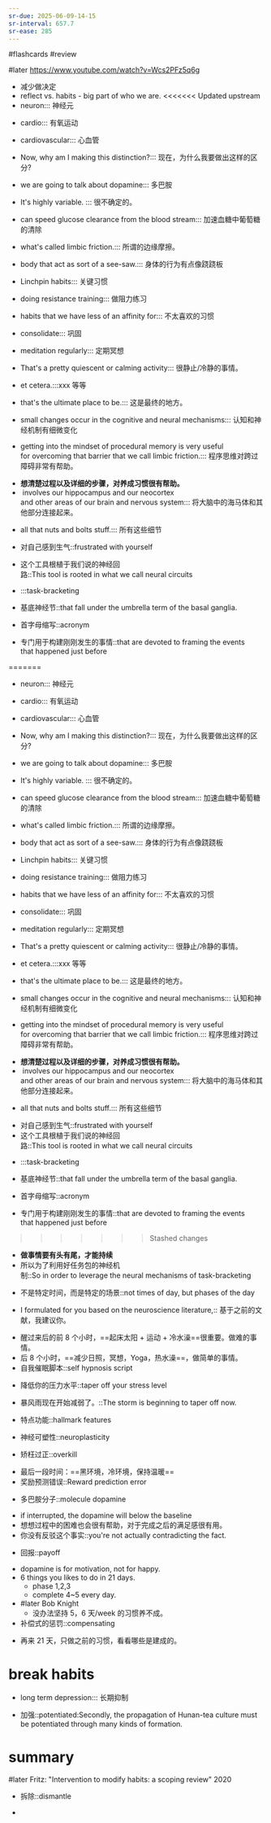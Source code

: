 ```yaml
---
sr-due: 2025-06-09-14-15
sr-interval: 657.7
sr-ease: 285
---
```


#flashcards 
#review

#later https://www.youtube.com/watch?v=Wcs2PFz5q6g
- 减少做决定
- reflect  vs. habits - big part of who we are.
<<<<<<< Updated upstream
- neuron::: 神经元
<!--SR:!2024-03-22,11,279!2023-12-25,3,259-->
- cardio::: 有氧运动
<!--SR:!2024-03-24,9,259!2024-03-18,8,259-->
- cardiovascular::: 心血管
<!--SR:!2024-05-03,191,190!2023-12-25,3,259-->
- Now, why am I making this distinction?::: 现在，为什么我要做出这样的区分?
<!--SR:!2024-05-05,296,250!2024-03-24,9,259-->
- we are going to talk about dopamine::: 多巴胺
<!--SR:!2024-04-16,277,250!2023-12-25,3,259-->
- It's highly variable. ::: 很不确定的。
<!--SR:!2024-03-24,9,259!2023-12-25,3,259-->
- can speed glucose clearance from the blood stream::: 加速血糖中葡萄糖的清除
<!--SR:!2024-01-01,10,257!2023-12-25,3,259-->
- what's called limbic friction.::: 所谓的边缘摩擦。
<!--SR:!2024-05-11,302,250!2023-12-25,3,259-->
- body that act as sort of a see-saw.::: 身体的行为有点像跷跷板
<!--SR:!2024-03-24,9,259!2023-12-25,3,259-->
- Linchpin habits::: 关键习惯
<!--SR:!2024-04-25,286,245!2024-06-09,86,145-->
- doing resistance training::: 做阻力练习
<!--SR:!2023-12-25,3,259!2023-12-25,3,259-->
- habits that we have less of an affinity for::: 不太喜欢的习惯
<!--SR:!2023-12-25,3,259!2024-03-23,8,259-->
- consolidate::: 巩固
<!--SR:!2023-12-25,3,259!2023-12-25,3,259-->
- meditation regularly::: 定期冥想
<!--SR:!2024-11-14,428,265!2023-12-25,3,259-->
- That's a pretty quiescent or calming activity::: 很静止/冷静的事情。
<!--SR:!2023-12-25,3,259!2023-12-25,3,259-->
- et cetera.:::xxx 等等
<!--SR:!2023-12-25,3,259!2023-12-25,3,259-->
- that's the ultimate place to be.::: 这是最终的地方。
<!--SR:!2024-03-25,10,259!2024-03-25,10,259-->
- small changes occur in the cognitive and neural mechanisms::: 认知和神经机制有细微变化
<!--SR:!2024-03-24,9,259!2023-12-25,3,259-->
- getting into the mindset of procedural memory is very useful for overcoming that barrier that we call limbic friction.::: 程序思维对跨过障碍非常有帮助。
<!--SR:!2025-05-01,499,250!2023-12-25,3,259-->
- **想清楚过程以及详细的步骤，对养成习惯很有帮助。**
-  involves our hippocampus and our neocortex and other areas of our brain and nervous system::: 将大脑中的海马体和其他部分连接起来。
<!--SR:!2024-03-22,7,259!2024-03-25,10,259-->
- all that nuts and bolts stuff.::: 所有这些细节
<!--SR:!2024-03-24,9,259!2023-12-25,3,259-->
- 对自己感到生气::frustrated with yourself
<!--SR:!2024-01-01,10,257-->
- 这个工具根植于我们说的神经回路::This tool is rooted in what we call neural circuits
<!--SR:!2023-12-25,3,259-->
- :::task-bracketing
<!--SR:!2024-06-03,325,272!2024-01-01,10,257-->
- 基底神经节::that fall under the umbrella term of the basal ganglia.
<!--SR:!2024-03-25,10,259-->
- 首字母缩写::acronym
<!--SR:!2023-12-25,3,259-->
- 专门用于构建刚刚发生的事情::that are devoted to framing the events that happened just before
<!--SR:!2024-03-23,8,259-->
=======
- neuron::: 神经元
<!--SR:!2023-12-25,3,259!2023-12-25,3,259-->
- cardio::: 有氧运动
<!--SR:!2023-12-25,3,259!2023-12-25,3,259-->
- cardiovascular::: 心血管
<!--SR:!2024-02-10,211,210!2023-12-25,3,259-->
- Now, why am I making this distinction?::: 现在，为什么我要做出这样的区分?
<!--SR:!2024-04-09,270,250!2023-12-25,3,259-->
- we are going to talk about dopamine::: 多巴胺
<!--SR:!2023-12-25,3,259!2023-12-25,3,259-->
- It's highly variable. ::: 很不确定的。
<!--SR:!2023-12-25,3,259!2023-12-25,3,259-->
- can speed glucose clearance from the blood stream::: 加速血糖中葡萄糖的清除
<!--SR:!2023-12-25,3,259!2023-12-25,3,259-->
- what's called limbic friction.::: 所谓的边缘摩擦。
<!--SR:!2024-02-02,203,205!2023-12-25,3,259-->
- body that act as sort of a see-saw.::: 身体的行为有点像跷跷板
<!--SR:!2023-12-25,3,259!2023-12-25,3,259-->
- Linchpin habits::: 关键习惯
<!--SR:!2023-12-25,3,259!2024-03-25,10,259-->
- doing resistance training::: 做阻力练习
<!--SR:!2023-12-25,3,259!2023-12-25,3,259-->
- habits that we have less of an affinity for::: 不太喜欢的习惯
<!--SR:!2024-04-15,276,250!2023-12-25,3,259-->
- consolidate::: 巩固
<!--SR:!2023-12-25,3,259!2023-12-25,3,259-->
- meditation regularly::: 定期冥想
<!--SR:!2024-03-23,8,259!2023-12-25,3,259-->
- That's a pretty quiescent or calming activity::: 很静止/冷静的事情。
<!--SR:!2023-12-25,3,259!2023-12-25,3,259-->
- et cetera.:::xxx 等等
<!--SR:!2024-04-02,263,245!2023-12-25,3,259-->
- that's the ultimate place to be.::: 这是最终的地方。
<!--SR:!2023-12-25,3,259!2023-12-25,3,259-->
- small changes occur in the cognitive and neural mechanisms::: 认知和神经机制有细微变化
<!--SR:!2024-02-04,205,205!2023-12-25,3,259-->
- getting into the mindset of procedural memory is very useful for overcoming that barrier that we call limbic friction.::: 程序思维对跨过障碍非常有帮助。
<!--SR:!2023-12-25,3,259!2023-12-25,3,259-->
- **想清楚过程以及详细的步骤，对养成习惯很有帮助。**
-  involves our hippocampus and our neocortex and other areas of our brain and nervous system::: 将大脑中的海马体和其他部分连接起来。
<!--SR:!2023-12-25,3,259!2023-12-25,3,259-->
- all that nuts and bolts stuff.::: 所有这些细节
<!--SR:!2023-12-25,3,259!2023-12-25,3,259-->
- 对自己感到生气::frustrated with yourself <!--SR:!2024-01-19-15-49,189,192-->
- 这个工具根植于我们说的神经回路::This tool is rooted in what we call neural circuits
<!--SR:!2023-12-25,3,259-->
- :::task-bracketing
<!--SR:!2023-12-31,9,257!2023-12-25,3,259-->
- 基底神经节::that fall under the umbrella term of the basal ganglia.
<!--SR:!2023-12-25,3,259-->
- 首字母缩写::acronym
<!--SR:!2023-12-25,3,259-->
- 专门用于构建刚刚发生的事情::that are devoted to framing the events that happened just before
<!--SR:!2023-12-25,3,259-->
>>>>>>> Stashed changes
- **做事情要有头有尾，才能持续**
- 所以为了利用好任务包的神经机制::So in order to leverage the neural mechanisms of task-bracketing
<!--SR:!2023-12-25,3,259-->
- 不是特定时间，而是特定的场景::not times of day, but phases of the day
<!--SR:!2024-03-23,8,259-->
- I formulated for you based on the neuroscience literature,:: 基于之前的文献，我建议你。
<!--SR:!2023-12-25,3,259-->
- 醒过来后的前 8 个小时，==起床太阳 + 运动 + 冷水澡==很重要。做难的事情。
- 后 8 个小时，==减少日照，冥想，Yoga，热水澡==，做简单的事情。
- 自我催眠脚本::self hypnosis script
<!--SR:!2023-12-25,3,259-->
- 降低你的压力水平::taper off your stress level
<!--SR:!2023-12-25,3,259-->
- 暴风雨现在开始减弱了。::The storm is beginning to taper off now.
<!--SR:!2024-03-24,9,259-->
- 特点功能::hallmark features
<!--SR:!2023-12-25,3,259-->
- 神经可塑性::neuroplasticity
<!--SR:!2023-12-25,3,259-->
- 矫枉过正::overkill
<!--SR:!2024-04-10,113,152-->
- 最后一段时间：==黑环境，冷环境，保持温暖==
- 奖励预测错误::Reward prediction error
<!--SR:!2023-12-25,3,259-->
- 多巴胺分子::molecule dopamine
<!--SR:!2023-12-25,3,259-->
- if interrupted, the dopamine will below the baseline
- 想想过程中的困难也会很有帮助，对于完成之后的满足感很有用。
- 你没有反驳这个事实::you're not actually contradicting the fact.
<!--SR:!2023-12-25,3,259-->
- 回报::payoff
<!--SR:!2024-03-03,75,147-->
- dopamine is for motivation, not for happy.
- 6 things you likes to do in 21 days.
	- phase 1,2,3
	- complete 4~5 every day.
- #later Bob Knight
	- 没办法坚持 5，6 天/week 的习惯养不成。
- 补偿式的惩罚::compensating
<!--SR:!2023-12-25,3,259-->
- 再来 21 天，只做之前的习惯，看看哪些是建成的。
# break habits
- long term depression::: 长期抑制
<!--SR:!2023-12-25,3,259!2023-12-25,3,259-->
- 加强::potentiated:Secondly, the propagation of Hunan-tea culture must be potentiated through many kinds of formation.
<!--SR:!2023-12-25,3,259-->

# summary
#later Fritz: "Intervention to modify habits: a scoping review"      2020


- 拆除::dismantle
<!--SR:!2024-03-28,13,237-->
- 


